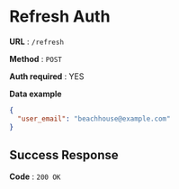 # Refresh Auth

**URL** : `/refresh`

**Method** : `POST`

**Auth required** : YES

**Data example**

```json
{
  "user_email": "beachhouse@example.com"
}
```

## Success Response

**Code** : `200 OK`
